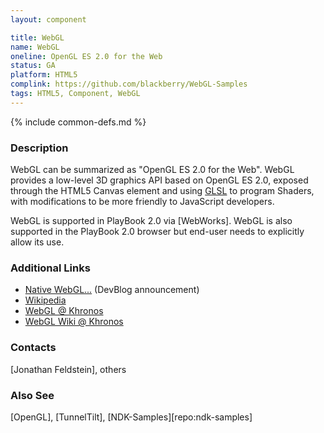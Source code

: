 ```yaml
---
layout: component

title: WebGL
name: WebGL
oneline: OpenGL ES 2.0 for the Web
status: GA
platform: HTML5
complink: https://github.com/blackberry/WebGL-Samples
tags: HTML5, Component, WebGL
---
```

{% include common-defs.md %}

### Description

WebGL can be summarized as "OpenGL ES 2.0 for the Web".
WebGL provides a low-level 3D graphics API based on OpenGL ES 2.0,
exposed through the HTML5 Canvas element and using [GLSL](http://en.wikipedia.org/wiki/GLSL)
to program Shaders, with modifications to be more friendly to JavaScript developers.

WebGL is supported in PlayBook 2.0 via [WebWorks].
WebGL is also supported in the PlayBook 2.0 browser but end-user needs to explicitly allow its use.

### Additional Links
* [Native WebGL...](http://devblog.blackberry.com/2012/02/playbook-native-webgl-development/) (DevBlog announcement)
* [Wikipedia](http://en.wikipedia.org/wiki/WebGL)
* [WebGL @ Khronos](http://www.khronos.org/webgl/)
* [WebGL Wiki @ Khronos](http://www.khronos.org/webgl/wiki_1_15/index.php/Main_Page)

### Contacts
[Jonathan Feldstein], others

### Also See
[OpenGL], [TunnelTilt], [NDK-Samples][repo:ndk-samples]